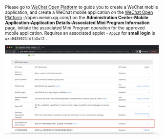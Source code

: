 <IntegrationDetailCard title="Step 1: Create a WeChat mobile application on the WeChat open platform">

Please go to [WeChat Open Platform](https://open.weixin.qq.com/cgi-bin/frame?t=home/app_tmpl) to guide you to create a WeChat mobile application, and create a WeChat mobile application on the [WeChat Open Platform](https://www.weixin.com/cgi-bin/frame?t=home/app_tmpl) ://open.weixin.qq.com/) on the **Administration Center-Mobile Application-Application Details-Associated Mini Program Information** page, initiate the associated Mini Program operation for the approved mobile application. Requires an associated applet - `AppID` for **small login** is `wxa0435021fd7a3af2` .

![](./images/miniprogram_on_openplatform.png)
  
</IntegrationDetailCard>
